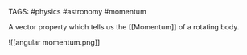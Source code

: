 TAGS: #physics #astronomy #momentum

A vector property which tells us the [[Momentum]] of a rotating body. 

![[angular momentum.png]]
